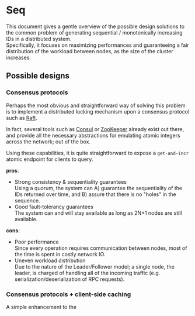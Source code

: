 # Seq

This document gives a gentle overview of the possible design solutions to the common problem of generating sequential / monotonically increasing IDs in a distributed system.  
Specifically, it focuses on maximizing performances and guaranteeing a fair distribution of the workload between nodes, as the size of the cluster increases.

## Possible designs

### Consensus protocols

Perhaps the most obvious and straightforward way of solving this problem is to implement a distributed locking mechanism upon a consensus protocol such as [Raft](https://raft.github.io/).

In fact, several tools such as [Consul](https://www.consul.io/) or [ZooKeeper](https://zookeeper.apache.org/) already exist out there, and provide all the necessary abstractions for emulating atomic integers across the network; out of the box.

Using these capabilities, it is quite straightforward to expose a `get-and-incr` atomic endpoint for clients to query.

**pros**:

- Strong consistency & sequentiality guarantees  
  Using a quorum, the system can A) guarantee the sequentiality of the IDs returned over time, and B) assure that there is no "holes" in the sequence.
- Good fault-tolerancy guarantees  
  The system can and will stay available as long as 2N+1 nodes are still available.

**cons**:

- Poor performance  
  Since every operation requires communication between nodes, most of the time is spent in costly network IO.
- Uneven workload distribution  
  Due to the nature of the Leader/Follower model; a single node, the leader, is charged of handling all of the incoming traffic (e.g. serialization/deserialization of RPC requests).

### Consensus protocols + client-side caching

A simple enhancement to the 

